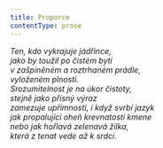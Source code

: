 ```yaml
---
title: Proporce
contentType: prose
---
```


_Ten, kdo vykrajuje jádřince,  
jako by toužil po čistém bytí  
v zašpiněném a roztrhaném prádle,  
vyloženém plností.  
Srozumitelnost je na úkor čistoty,  
stejně jako přísný výraz  
zamezuje upřímnosti, i když svrbí jazyk  
jak propalující oheň krevnatostí kmene  
nebo jak hořlavá zelenavá žilka,  
která z tenat vede až k srdci._

